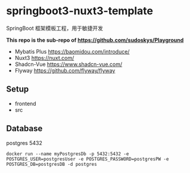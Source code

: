 # springboot3-nuxt3-template

SpringBoot 框架模板工程，用于敏捷开发

**This repo is the sub-repo of https://github.com/sudoskys/Playground**

- Mybatis Plus https://baomidou.com/introduce/
- Nuxt3 https://nuxt.com/
- Shadcn-Vue https://www.shadcn-vue.com/
- Flyway https://github.com/flyway/flyway

## Setup

- frontend
- src

## Database

postgres 5432

```shell
docker run --name myPostgresDb -p 5432:5432 -e POSTGRES_USER=postgresUser -e POSTGRES_PASSWORD=postgresPW -e POSTGRES_DB=postgresDB -d postgres
```

